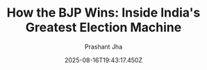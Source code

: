 ---
title: "How the BJP Wins: Inside India's Greatest Election Machine"
date: "2025-08-16T19:43:17.450Z"
author: "Prashant Jha"
read_year: "NO"
recommendation: '3'
url: /bookshelf/how-the-bjp-wins-inside-india-s-greatest-election-machine
---